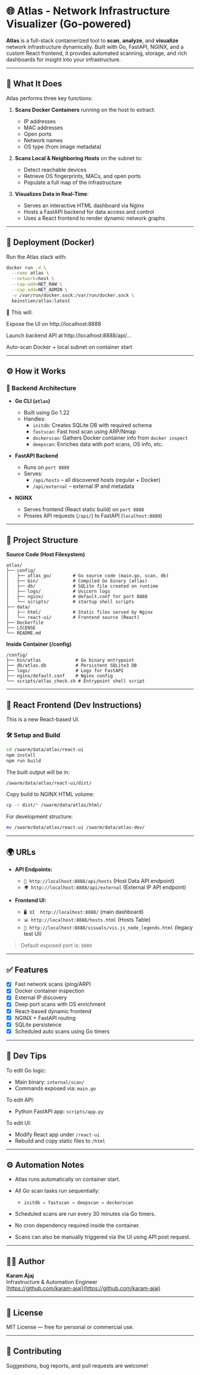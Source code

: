 
# 🌐 Atlas - Network Infrastructure Visualizer (Go-powered)

**Atlas** is a full-stack containerized tool to **scan**, **analyze**, and **visualize** network infrastructure dynamically. Built with Go, FastAPI, NGINX, and a custom React frontend, it provides automated scanning, storage, and rich dashboards for insight into your infrastructure.

---

## 🚀 What It Does

Atlas performs three key functions:

1. **Scans Docker Containers** running on the host to extract:
   - IP addresses
   - MAC addresses
   - Open ports
   - Network names
   - OS type (from image metadata)

2. **Scans Local & Neighboring Hosts** on the subnet to:
   - Detect reachable devices
   - Retrieve OS fingerprints, MACs, and open ports
   - Populate a full map of the infrastructure

3. **Visualizes Data in Real-Time**:
   - Serves an interactive HTML dashboard via Nginx
   - Hosts a FastAPI backend for data access and control
   - Uses a React frontend to render dynamic network graphs

---

## 🚀 Deployment (Docker)

Run the Atlas stack with:

```bash
docker run -d \
  --name atlas \
  --network=host \
  --cap-add=NET_RAW \
  --cap-add=NET_ADMIN \
  -v /var/run/docker.sock:/var/run/docker.sock \
  keinstien/atlas:latest
```

📌 This will:

Expose the UI on http://localhost:8888

Launch backend API at http://localhost:8888/api/...

Auto-scan Docker + local subnet on container start

---

## ⚙️ How it Works

### 🔹 Backend Architecture

- **Go CLI (`atlas`)**
  - Built using Go 1.22
  - Handles:
    - `initdb`: Creates SQLite DB with required schema
    - `fastscan`: Fast host scan using ARP/Nmap
    - `dockerscan`: Gathers Docker container info from `docker inspect`
    - `deepscan`: Enriches data with port scans, OS info, etc.

- **FastAPI Backend**
  - Runs on `port 8889`
  - Serves:
    - `/api/hosts` – all discovered hosts (regular + Docker)
    - `/api/external` – external IP and metadata

- **NGINX**
  - Serves frontend (React static build) on `port 8888`
  - Proxies API requests (`/api/`) to FastAPI (`localhost:8889`)

---

## 📂 Project Structure

**Source Code (Host Filesystem)**

```
atlas/
├── config/
│   ├── atlas_go/        # Go source code (main.go, scan, db)
│   ├── bin/             # Compiled Go binary (atlas)
│   ├── db/              # SQLite file created on runtime
│   ├── logs/            # Uvicorn logs
│   ├── nginx/           # default.conf for port 8888
│   └── scripts/         # startup shell scripts
├── data/
│   ├── html/            # Static files served by Nginx
│   └── react-ui/        # Frontend source (React)
├── Dockerfile
├── LICENSE
└── README.md
```

**Inside Container (/config)**
```
/config/
├── bin/atlas             # Go binary entrypoint
├── db/atlas.db           # Persistent SQLite3 DB
├── logs/                 # Logs for FastAPI
├── nginx/default.conf    # Nginx config
└── scripts/atlas_check.sh # Entrypoint shell script

```

---

## 🧪 React Frontend (Dev Instructions)

This is a new React-based UI.

### 🛠️ Setup and Build

```bash
cd /swarm/data/atlas/react-ui
npm install
npm run build
```

The built output will be in:
```
/swarm/data/atlas/react-ui/dist/
```

Copy build to NGINX HTML volume:

```bash
cp -r dist/* /swarm/data/atlas/html/
```

For development structure:
```bash
mv /swarm/data/atlas/react-ui /swarm/data/atlas-dev/
```

---

## 🌍 URLs

- **API Endpoints:**
  - `🧠 http://localhost:8888/api/hosts` (Host Data API endpoint)
  - `🌍 http://localhost:8888/api/external` (External IP API endpoint)

- **Frontend UI:**
  - `🖥️ UI	http://localhost:8888/` (main dashboard)
  - `📊 http://localhost:8888/hosts.html` (Hosts Table)
  - `🧪 http://localhost:8888/visuals/vis.js_node_legends.html` (legacy test UI)

> Default exposed port is: `8888`

---

## ✅ Features

- [x] Fast network scans (ping/ARP)
- [x] Docker container inspection
- [x] External IP discovery
- [x] Deep port scans with OS enrichment
- [x] React-based dynamic frontend
- [x] NGINX + FastAPI routing
- [x] SQLite persistence
- [x] Scheduled auto scans using Go timers

---

## 📌 Dev Tips

To edit Go logic:
- Main binary: `internal/scan/`
- Commands exposed via: `main.go`

To edit API:
- Python FastAPI app: `scripts/app.py`

To edit UI:
- Modify React app under `/react-ui`
- Rebuild and copy static files to `/html`

---

## ⚙️ Automation Notes
- Atlas runs automatically on container start.

- All Go scan tasks run sequentially:
   - `initdb → fastscan → deepscan → dockerscan`

- Scheduled scans are run every 30 minutes via Go timers.

- No cron dependency required inside the container.

- Scans can also be manually triggered via the UI using API post request.
---
## 👨‍💻 Author

**Karam Ajaj**  
Infrastructure & Automation Engineer  
[https://github.com/karam-ajaj](https://github.com/karam-ajaj)

---

## 📝 License

MIT License — free for personal or commercial use.

---

## 🤝 Contributing

Suggestions, bug reports, and pull requests are welcome!

